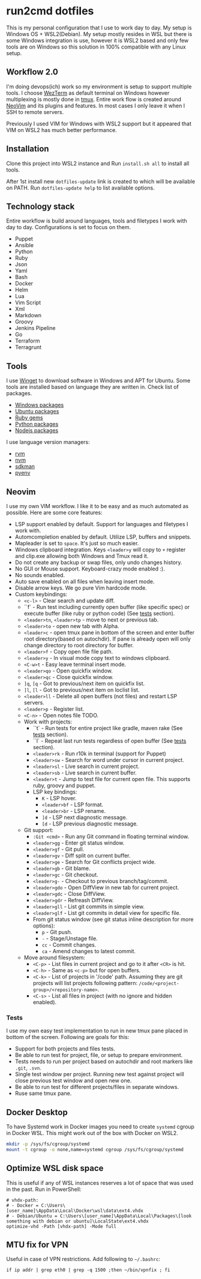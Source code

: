 # run2cmd dotfiles

This is my personal configuration that I use to work day to day. My setup is
Windows OS + WSL2(Debian). My setup mostly resides in WSL but there is some
Windows integration is use, however it is WSL2 based and only few tools are on
Windows so this solution in 100% compatible with any Linux setup.

## Workflow 2.0

I'm doing devops(ich) work so my environment is setup to support multiple
tools. I choose [WezTerm](https://wezfurlong.org/wezterm/index.html) as default
terminal on Windows however multiplexing is mostly done in
[tmux](https://github.com/tmux/tmux). Entire work flow is created around
[NeoVim](https://github.com/neovim/neovim) and its plugins and features. In most cases I
only leave it when I SSH to remote servers.

Previously I used VIM for Windows with WSL2 support but it appeared that VIM on
WSL2 has much better performance.

## Installation

Clone this project into WSL2 instance and Run `install.sh all` to install
all tools.

After 1st install new `dotfiles-update` link is created to which will be available on PATH.
Run `dotfiles-update help` to list available options.

## Technology stack

Entire workflow is build around languages, tools and filetypes I work with day to day.
Configurations is set to focus on them.

- Puppet
- Ansible
- Python
- Ruby
- Json
- Yaml
- Bash
- Docker
- Helm
- Lua
- Vim Script
- Xml
- Markdown
- Groovy
- Jenkins Pipeline
- Go
- Terraform
- Terragrunt

## Tools

I use [Winget](https://github.com/microsoft/winget-cli) to download software in Windows and APT for
Ubuntu. Some tools are installed based on language they are written in. Check
list of packages.

- [Windows packages](Winfile)
- [Ubuntu packages](Pkgfile)
- [Ruby gems](Gemfile)
- [Python packages](Pythonfile)
- [Nodejs packages](package.json)

I use language version managers:

- [rvm](https://rvm.io/)
- [nvm](https://github.com/nvm-sh/nvm)
- [sdkman](https://sdkman.io/)
- [pyenv](https://github.com/pyenv/pyenv)

## Neovim

I use my own VIM workflow. I like it to be easy and as much automated as
possible. Here are some core features:

- LSP support enabled by default. Support for languages and filetypes I work with.
- Automcompletion enabled by default. Utilize LSP, buffers and snippets.
- Mapleader is set to `space`. It's just so much easier.
- Windows clipboard integration. Keys `<leader>y` will copy to `+` register and clip.exe allowing both Windows and Tmux read it.
- Do not create any backup or swap files, only undo changes history.
- No GUI or Mouse support. Keyboard-crazy mode enabled :).
- No sounds enabled.
- Auto save enabled on all files when leaving insert mode.
- Disable arrow keys. We go pure Vim hardcode mode.
- Custom keybindings:
    - `<c-l>` - Clear search and update diff.
    - ``f` - Run test including currently open buffer (like specific spec) or execute buffer (like ruby or python code) (See [tests](#tests) section).
    - `<leader>tn`, `<leader>tp` - move to next or previous tab.
    - `<leader>to` - open new tab with Alpha.
    - `<leader>c` - open tmux pane in bottom of the screen and enter buffer root directory(based on autochdir). If pane is already open will only change directory to root directory for buffer.
    - `<leader>f` - Copy open file file path.
    - `<leader>y` - In visual mode copy text to windows clipboard.
    - `<C-w>t` - Easy leave terminal insert mode.
    - `<leader>qo` - Open quickfix window.
    - `<leader>qc` - Close quickfix window.
    - `]q`, `[q` - Got to previous/next item on quickfix list.
    - `]l`, `[l` - Got to previous/next item on loclist list.
    - `<leader>ll` - Delete all open buffers (not files) and restart LSP servers.
    - `<leader>p` - Register list.
    - `<C-n>` - Open notes file TODO.
    - Work with projects:
      - ``t` - Run tests for entire project like gradle, maven rake (See [tests](#tests) section).
      - ``l` - Repeat last run tests regardless of open buffer (See [tests](#tests) section).
      - `<leader>rk` - Run r10k in terminal (support for Puppet)
      - `<leader>sw` - Search for word under cursor in current project.
      - `<leader>sl` - Live search in current project.
      - `<leader>sb` - Live search in current buffer.
      - `<leader>t` - Jump to test file for current open file. This supports ruby, groovy and puppet.
      - LSP key bindings:
        - `K` - LSP hover.
        - `<leader>bf` - LSP format.
        - `<leader>br` - LSP rename.
        - `]d` - LSP next diagnostic message.
        - `[d` - LSP previous diagnostic message.
    - Git support:
      - `:Git <cmd>` - Run any Git command in floating terminal window.
      - `<leader>gg` - Enter git status window.
      - `<leader>gf` - Git pull.
      - `<leader>gv` - Diff split on current buffer.
      - `<leader>ge` - Search for Git conflicts project wide.
      - `<leader>gb` - Git blame.
      - `<leader>gc` - Git checkout.
      - `<leader>g-` - Checkout to previous branch/tag/commit.
      - `<leader>gdo` - Open DiffView in new tab for current project.
      - `<leader>gdc` - Close DiffView.
      - `<leader>gdr` - Refreash DiffView.
      - `<leader>gll` - List git commits in simple view.
      - `<leader>glf` - List git commits in detail view for specific file.
      - From git status window (see git status inline description for more options):
        - `p` - Git push.
        - `-` - Stage/Unstage file.
        - `cc` - Commit changes.
        - `ca` - Amend changes to latest commit.
    - Move around filesystem:
      - `<C-p>` - List files in current project and go to it after `<CR>` is hit.
      - `<C-h>` - Same as `<c-p>` but for open buffers.
      - `<C-k>` - List of projects in '/code' path. Assuming they are git projects will list projects following pattern: `/code/<project-group>/<repository-name>`.
      - `<C-s>` - List all files in project (with no ignore and hidden enabled).

### Tests

I use my own easy test implementation to run in new tmux pane placed in bottom of the screen. Following are goals for this:

- Support for both projects and files tests.
- Be able to run test for project, file, or setup to prepare environment.
- Tests needs to run per project based on autochdir and root markers like `.git`, `.svn`.
- Single test window per project. Running new test against project will close previous test window and open new one.
- Be able to run test for different projects/files in separate windows.
- Ruse same tmux pane.

## Docker Desktop

To have Systemd work in Docker images you need to create `systemd` cgroup in
Docker WSL. This might work out of the box with Docker on WSL2.

```bash
mkdir -p /sys/fs/cgroup/systemd
mount -t cgroup -o none,name=systemd cgroup /sys/fs/cgroup/systemd
```

## Optimize WSL disk space

This is useful if any of WSL instances reserves a lot of space that was used in the past. Run in PowerShell:

```pwershell
# vhdx-path:
# - Docker = C:\Users\[user_name]\AppData\Local\Docker\wsl\data\ext4.vhdx
# - Debian/Ubuntu = C:\Users\[user_name]\AppData\Local\Packages\[look something with debian or ubuntu]\LocalState\ext4.vhdx
optimize-vhd -Path [vhdx-path] -Mode full
```

## MTU fix for VPN

Useful in case of VPN restrictions. Add following to `~/.bashrc`:

```# Fix for VPN
if ip addr | grep eth0 | grep -q 1500 ;then ~/bin/vpnfix ; fi
```
